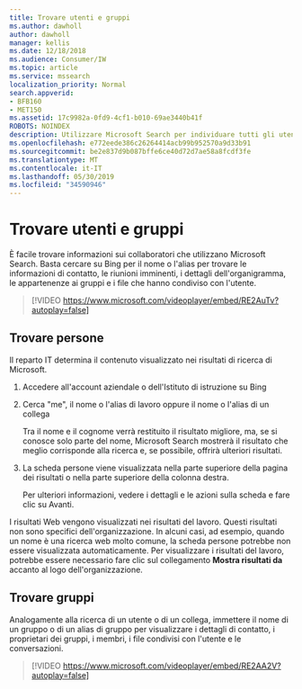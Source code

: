 ```yaml
---
title: Trovare utenti e gruppi
ms.author: dawholl
author: dawholl
manager: kellis
ms.date: 12/18/2018
ms.audience: Consumer/IW
ms.topic: article
ms.service: mssearch
localization_priority: Normal
search.appverid:
- BFB160
- MET150
ms.assetid: 17c9982a-0fd9-4cf1-b010-69ae3440b41f
ROBOTS: NOINDEX
description: Utilizzare Microsoft Search per individuare tutti gli utenti dell'azienda e le informazioni che verranno visualizzate
ms.openlocfilehash: e772eede386c26264414acb99b952570a9d33b91
ms.sourcegitcommit: be2e837d9b087bffe6ce40d72d7ae58a8fcdf3fe
ms.translationtype: MT
ms.contentlocale: it-IT
ms.lasthandoff: 05/30/2019
ms.locfileid: "34590946"
---
```

# <a name="find-people-and-groups"></a>Trovare utenti e gruppi

È facile trovare informazioni sui collaboratori che utilizzano Microsoft Search. Basta cercare su Bing per il nome o l'alias per trovare le informazioni di contatto, le riunioni imminenti, i dettagli dell'organigramma, le appartenenze ai gruppi e i file che hanno condiviso con l'utente.
  
> [!VIDEO https://www.microsoft.com/videoplayer/embed/RE2AuTv?autoplay=false]
  
## <a name="find-people"></a>Trovare persone

Il reparto IT determina il contenuto visualizzato nei risultati di ricerca di Microsoft.
  
1. Accedere all'account aziendale o dell'Istituto di istruzione su Bing
    
2. Cerca "me", il nome o l'alias di lavoro oppure il nome o l'alias di un collega
    
    Tra il nome e il cognome verrà restituito il risultato migliore, ma, se si conosce solo parte del nome, Microsoft Search mostrerà il risultato che meglio corrisponde alla ricerca e, se possibile, offrirà ulteriori risultati.
    
3. La scheda persone viene visualizzata nella parte superiore della pagina dei risultati o nella parte superiore della colonna destra.
    
    Per ulteriori informazioni, vedere i dettagli e le azioni sulla scheda e fare clic su Avanti.
    
I risultati Web vengono visualizzati nei risultati del lavoro. Questi risultati non sono specifici dell'organizzazione. In alcuni casi, ad esempio, quando un nome è una ricerca web molto comune, la scheda persone potrebbe non essere visualizzata automaticamente. Per visualizzare i risultati del lavoro, potrebbe essere necessario fare clic sul collegamento **Mostra risultati da** accanto al logo dell'organizzazione. 
  
## <a name="find-groups"></a>Trovare gruppi

Analogamente alla ricerca di un utente o di un collega, immettere il nome di un gruppo o di un alias di gruppo per visualizzare i dettagli di contatto, i proprietari dei gruppi, i membri, i file condivisi con l'utente e le conversazioni.
  
> [!VIDEO https://www.microsoft.com/videoplayer/embed/RE2AA2V?autoplay=false]
  

  


